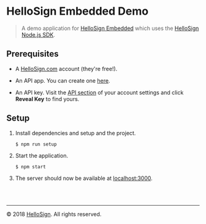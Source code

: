# HelloSign Embedded Demo

> A demo application for [HelloSign Embedded](https://github.com/hellofax/hellosign-embedded) which uses the [HelloSign Node.js SDK](https://github.com/hellosign/hellosign-nodejs-sdk).

## Prerequisites

* A [HelloSign.com](https://hellosign.com) account (they're free!).

* An API app. You can create one [here](https://app.hellosign.com/oauth/createAppForm).

* An API key. Visit the [API section](https://app.hellosign.com/home/myAccount#api) of your account settings and click **Reveal Key** to find yours.


## Setup

1. Install dependencies and setup and the project.

    ```
    $ npm run setup
    ```

2. Start the application.

    ```
    $ npm start
    ```

3. The server should now be available at [localhost:3000](http://localhost:3000).

<br/>
<br/>
<hr/>

&copy; 2018 [HelloSign](https://hellosign.com). All rights reserved.
